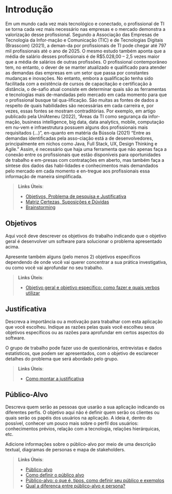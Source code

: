 # Introdução

Em um mundo cada vez mais tecnológico e conectado, o profissional de TI se torna cada vez mais necessário nas empresas e o mercado demonstra a valorização desse profissional. Segundo a Associação das Empresas de Tecnologia da Infor-mação e Comunicação (TIC) e de Tecnologias Digitais (Brasscom) (2021), a deman-da por profissionais de TI pode chegar até 797 mil profissionais até o ano de 2025. O mesmo estudo também aponta que a média de salário desses profissionais é de R$5.028,00 – 2,5 vezes maior que a média de salários de outras profissões.
O profissional contemporâneo tem, no entanto, o dever de se manter atualizado e qualificado para atender as demandas das empresas em um setor que passa por constantes mudanças e inovações. No entanto, embora a qualificação tenha sido facilitada com a existência de cursos de capacitação e certificação à distância, o de-safio atual consiste em determinar quais são as ferramentas e tecnologias mais de-mandadas pelo mercado em cada momento para que o profissional busque tal qua-lificação. 
São muitas as fontes de dados a respeito de quais habilidades são necessárias em cada carreira e, por vezes, essas fontes se mostram contraditórias. Por exemplo, em artigo publicado pela UniAteneu (2022), “Áreas da TI como segurança da infor-mação, business intelligence, big data, data analytics, mobile, computação em nu-vem e infraestrutura possuem alguns dos profissionais mais requisitados (...)”, en-quanto em matéria da Bússola (2021) “Entre as demandas identificadas pela asso-ciação está a de desenvolvedores, principalmente em nichos como Java, Full Stack, UX, Design Thinking e Agile.”
Assim, é necessário que haja uma ferramenta que não apenas faça a conexão entre os profissionais que estão disponíveis para oportunidades de trabalho e em-presas com contratações em aberto, mas também faça a síntese dos dados das habi-lidades e conhecimentos mais demandados pelo mercado em cada momento e en-tregue aos profissionais essa informação de maneira simplificada.


> **Links Úteis**:
> - [Objetivos, Problema de pesquisa e Justificativa](https://medium.com/@versioparole/objetivos-problema-de-pesquisa-e-justificativa-c98c8233b9c3)
> - [Matriz Certezas, Suposições e Dúvidas](https://medium.com/educa%C3%A7%C3%A3o-fora-da-caixa/matriz-certezas-suposi%C3%A7%C3%B5es-e-d%C3%BAvidas-fa2263633655)
> - [Brainstorming](https://www.euax.com.br/2018/09/brainstorming/)

## Objetivos

Aqui você deve descrever os objetivos do trabalho indicando que o objetivo geral é desenvolver um software para solucionar o problema apresentado acima. 

Apresente também alguns (pelo menos 2) objetivos específicos dependendo de onde você vai querer concentrar a sua prática investigativa, ou como você vai aprofundar no seu trabalho.
 
> **Links Úteis**:
> - [Objetivo geral e objetivo específico: como fazer e quais verbos utilizar](https://blog.mettzer.com/diferenca-entre-objetivo-geral-e-objetivo-especifico/)

## Justificativa

Descreva a importância ou a motivação para trabalhar com esta aplicação que você escolheu. Indique as razões pelas quais você escolheu seus objetivos específicos ou as razões para aprofundar em certos aspectos do software.

O grupo de trabalho pode fazer uso de questionários, entrevistas e dados estatísticos, que podem ser apresentados, com o objetivo de esclarecer detalhes do problema que será abordado pelo grupo.

> **Links Úteis**:
> - [Como montar a justificativa](https://guiadamonografia.com.br/como-montar-justificativa-do-tcc/)

## Público-Alvo

Descreva quem serão as pessoas que usarão a sua aplicação indicando os diferentes perfis. O objetivo aqui não é definir quem serão os clientes ou quais serão os papéis dos usuários na aplicação. A ideia é, dentro do possível, conhecer um pouco mais sobre o perfil dos usuários: conhecimentos prévios, relação com a tecnologia, relações
hierárquicas, etc.

Adicione informações sobre o público-alvo por meio de uma descrição textual, diagramas de personas e mapa de stakeholders.

> **Links Úteis**:
> - [Público-alvo](https://blog.hotmart.com/pt-br/publico-alvo/)
> - [Como definir o público alvo](https://exame.com/pme/5-dicas-essenciais-para-definir-o-publico-alvo-do-seu-negocio/)
> - [Público-alvo: o que é, tipos, como definir seu público e exemplos](https://klickpages.com.br/blog/publico-alvo-o-que-e/)
> - [Qual a diferença entre público-alvo e persona?](https://rockcontent.com/blog/diferenca-publico-alvo-e-persona/)
